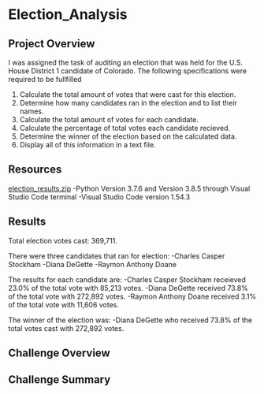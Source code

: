# Election_Analysis

## Project Overview
I was assigned the task of auditing an election that was held for the U.S. House District 1 candidate of Colorado. The following specifications were required to be fullfilled

1. Calculate the total amount of votes that were cast for this election.
2. Determine how many candidates ran in the election and to list their names.
3. Calculate the total amount of votes for each candidate.
4. Calculate the percentage of total votes each candidate recieved.
5. Determine the winner of the election based on the calculated data.
6. Display all of this information in a text file.

## Resources
[election_results.zip](https://github.com/K-Beadle/Election_Analysis/files/6216768/election_results.zip)
-Python Version 3.7.6 and Version 3.8.5 through Visual Studio Code terminal
-Visual Studio Code version 1.54.3

## Results

Total election votes cast: 369,711.

There were three candidates that ran for election:
  -Charles Casper Stockham
  -Diana DeGette
  -Raymon Anthony Doane

The results for each candidate are:
  -Charles Casper Stockham receieved 23.0% of the total vote with 85,213 votes.
  -Diana DeGette received 73.8% of the total vote with 272,892 votes.
  -Raymon Anthony Doane received 3.1% of the total vote with 11,606 votes.

The winner of the election was:
  -Diana DeGette who received 73.8% of the total votes cast with 272,892 votes.

## Challenge Overview

## Challenge Summary
